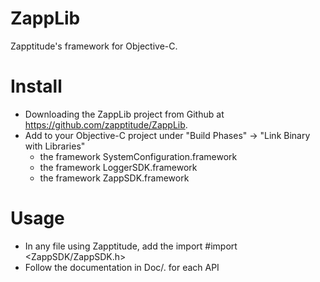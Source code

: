 # ZappLib
Zapptitude's framework for Objective-C.

# Install
- Downloading the ZappLib project from Github at https://github.com/zapptitude/ZappLib.
- Add to your Objective-C project under "Build Phases" -> "Link Binary with Libraries"
  - the framework SystemConfiguration.framework
  - the framework LoggerSDK.framework
  - the framework ZappSDK.framework

# Usage
- In any file using Zapptitude, add the import
  #import <ZappSDK/ZappSDK.h>
- Follow the documentation in Doc/. for each API